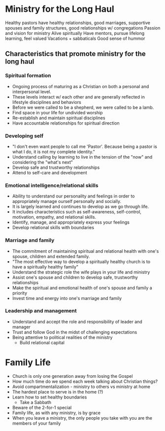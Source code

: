 # Ministry for the Long Haul

Healthy pastors have healthy relationships, good marriages, supportive spouses and family structures, good relationships w/ congregations
Passion and vision for ministry
Alive spiritually
Have mentors, pursue lifelong learning, feel valued
Vacations + sabbaticals
Good sense of hummor

## Characteristics that promote ministry for the long haul

### Spiritual formation

* Ongoing process of maturing as a Christian on both a personal and interpersonal level.
* These levels interact w/ each other and are generally reflected in lifestyle disciplines and behaviors
* Before we were called to be a shepherd, we were called to be a lamb.
* Find space in your life for undivided worship
* Re-establish and maintain spiritual disciplines
* Have accountable relationships for spiritual direction

### Developing self

* "I don't even want people to call me 'Pastor'. Because being a pastor is what I do, it is not my complete identity."
* Understand calling by learning to live in the tension of the "now" and considering the "what's next"
* Develop safe and trustworthy relationships
* Attend to self-care and development

### Emotional intelligence/relational skills

* Ability to understand our personality and feelings in order to appropriately manage ourself personally and socially.
* It is largely learned and continues to develop as we go through life.
* It includes characteristics such as self-awareness, self-control, motivation, empathy, and relational skills.
* Identify, manage, and appropriately express your feelings
* Develop relational skills with boundaries

### Marriage and family

* The commitment of maintaining spiritual and relational health with one's spouse, children and extended family.
* "The most effective way to develop a spiritually healthy church is to have a spiritually healthy family"
* Understand the strategic role the wife plays in your life and ministry
* Assist one's spouse and children to develop safe, trustworthy relationships
* Make the spiritual and emotional health of one's spouse and family a priority
* Invest time and energy into one's marriage and family

### Leadership and management

* Understand and accept the role and responsibility of leader and manager
* Trust and follow God in the midst of challenging expectations
* Being attentive to political realities of the ministry
  * Build relational capital

# Family Life

* Church is only one generation away from losing the Gospel
* How much time do we spend each week talking about Christian things?
* Avoid compartmentalization - ministry to others vs ministry at home
* The hardest place to serve is in the home (?)
* Learn how to set healthy boundaries
  * Take a Sabbath
* Beware of the 2-for-1 special 
* Family life, as with any ministry, is by grace
* When you leave a ministry, the only people you take with you are the members of your family
